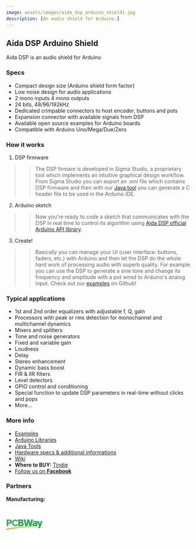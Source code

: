 ```yaml
---
image: assets/images/aida_dsp_arduino_shield1.jpg
description: [An audio shield for Arduino.]
---
```


## Aida DSP Arduino Shield

Aida DSP is an audio shield for Arduino

### Specs
- Compact design size (Arduino shield form factor)
- Low noise design for audio applications
- 2 mono inputs 4 mono outputs
- 24 bits, 48/96/192kHz
- Dedicated crimpable connectors to host encoder, buttons and pots
- Expansion connector with available signals from DSP
- Available open source examples for Arduino boards
- Compatible with Arduino Uno/Mega/Due/Zero

### How it works

1. DSP firmware
> > The DSP firmare is developed in Sigma Studio, a proprietary tool which implements an intuitive graphical design workflow. From Sigma Studio you can export an .xml file which contains DSP firmware and then with our [Java tool](https://github.com/AidaDSP/AidaDSP/tree/master/Software/Java/AidaHeaderFileGenerator/bin) you can generate a C header file to be used in the Arduino IDE.

2. Arduino sketch
> > Now you're ready to code a sketch that communicates with the DSP in real time to control its algorithm using [Aida DSP official Arduino API library](https://github.com/AidaDSP/AidaDSP/tree/master/Software/Libraries).

3. Create!
> > Basically you can manage your UI (user interface: buttons, faders, etc.) with Arduino and then let the DSP do the whole hard work of processing audio with superb quality. For example you can use the DSP to generate a sine tone and change its frequency and amplitude with a pot wired to Arduino's analog input. Check out our [examples](https://github.com/AidaDSP/AidaDSP/tree/master/Software/Examples) on Github!

### Typical applications
- 1st and 2nd order equalizers with adjustable f, Q, gain
- Processors with peak or rms detection for monochannel
  and multichannel dynamics
- Mixers and splitters
- Tone and noise generators
- Fixed and variable gain
- Loudness
- Delay 
- Stereo enhancement
- Dynamic bass boost
- FIR & IIR filters
- Level detectors
- GPIO control and conditioning
- Special function to update DSP parameters in real-time without clicks and pops
- More...

### More info

- [Examples](https://github.com/AidaDSP/AidaDSP/tree/master/Software/Examples)
- [Arduino Libraries](https://github.com/AidaDSP/AidaDSP/tree/master/Software/Libraries)
- [Java Tools](https://github.com/AidaDSP/AidaDSP/tree/master/Software/Java)
- [Hardware specs & additional informations](https://github.com/AidaDSP/AidaDSP/tree/master/Hardware)
- [Wiki](https://github.com/AidaDSP/AidaDSP/wiki)
- **Where to BUY:** [Tindie](https://www.tindie.com/products/Maxdsp/aida-dsp-arduino-shield/)
- [Follow us on **Facebook**](https://www.facebook.com/official.AidaDSP)

### Partners

**Manufacturing:**

![PCBWay](assets/images/pcbway_logo1.jpeg)
